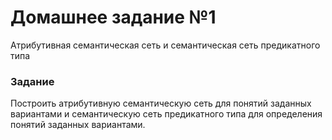 # Домашнее задание №1

Атрибутивная семантическая сеть и семантическая сеть предикатного типа

### Задание

Построить атрибутивную семантическую сеть для понятий заданных вариантами и семантическую сеть предикатного типа для определения понятий заданных вариантами.
